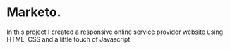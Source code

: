 # Marketo.
In this project I created a responsive online service providor website using HTML, CSS and a little touch of Javascript 
